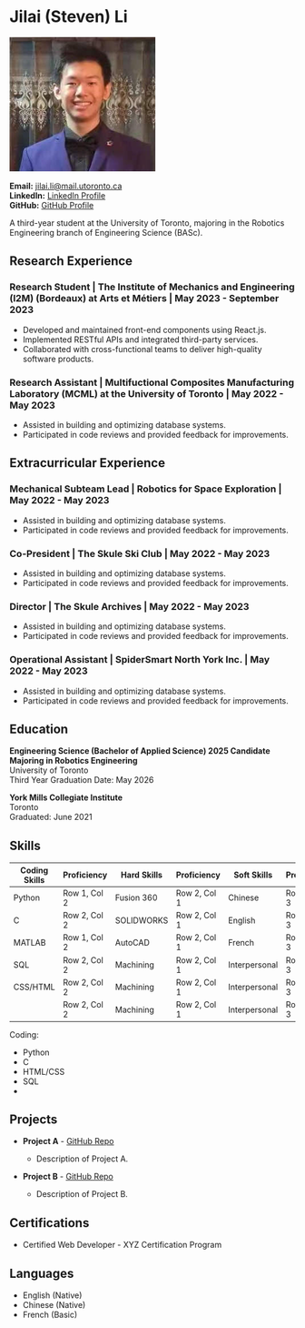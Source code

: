 # Jilai (Steven) Li

![Alt Text](./unnamed.jpg)

**Email:** jilai.li@mail.utoronto.ca  
**LinkedIn:** [LinkedIn Profile](www.linkedin.com/in/jilai-li-aa61681b4)  
**GitHub:** [GitHub Profile](https://github.com/johndoe)

A third-year student at the University of Toronto, majoring in the Robotics Engineering branch of Engineering Science (BASc). 




## Research Experience

### Research Student | The Institute of Mechanics and Engineering (I2M) (Bordeaux) at Arts et Métiers | May 2023 - September 2023

- Developed and maintained front-end components using React.js.
- Implemented RESTful APIs and integrated third-party services.
- Collaborated with cross-functional teams to deliver high-quality software products.

### Research Assistant | Multifuctional Composites Manufacturing Laboratory (MCML) at the University of Toronto | May 2022 - May 2023 

- Assisted in building and optimizing database systems.
- Participated in code reviews and provided feedback for improvements.




## Extracurricular Experience

### Mechanical Subteam Lead | Robotics for Space Exploration | May 2022 - May 2023 

- Assisted in building and optimizing database systems.
- Participated in code reviews and provided feedback for improvements.

### Co-President | The Skule Ski Club | May 2022 - May 2023 

- Assisted in building and optimizing database systems.
- Participated in code reviews and provided feedback for improvements.

### Director | The Skule Archives | May 2022 - May 2023 

- Assisted in building and optimizing database systems.
- Participated in code reviews and provided feedback for improvements.

### Operational Assistant | SpiderSmart North York Inc. | May 2022 - May 2023 

- Assisted in building and optimizing database systems.
- Participated in code reviews and provided feedback for improvements.





## Education

**Engineering Science (Bachelor of Applied Science) 2025 Candidate Majoring in Robotics Engineering**  
University of Toronto  
Third Year
Graduation Date: May 2026

**York Mills Collegiate Institute**  
Toronto  
Graduated: June 2021



## Skills

| Coding Skills | Proficiency | Hard Skills | Proficiency | Soft Skills | Proficiency |
|----------|----------|---------|----------|----------|----------|
| Python | Row 1, Col 2 | Fusion 360 |Row 2, Col 1 | Chinese | Row 2, Col 3 |
| C | Row 2, Col 2 | SOLIDWORKS |Row 2, Col 1 | English | Row 2, Col 3 |
| MATLAB | Row 1, Col 2 | AutoCAD |Row 2, Col 1 | French | Row 2, Col 3 |
| SQL | Row 2, Col 2 | Machining |Row 2, Col 1 | Interpersonal | Row 2, Col 3 |
| CSS/HTML | Row 2, Col 2 | Machining |Row 2, Col 1 | Interpersonal | Row 2, Col 3 |
|  | Row 2, Col 2 | Machining |Row 2, Col 1 | Interpersonal | Row 2, Col 3 |


Coding: 
- Python
- C
- HTML/CSS
- SQL
- 

## Projects

- **Project A** - [GitHub Repo](https://github.com/johndoe/project-a)
  - Description of Project A.

- **Project B** - [GitHub Repo](https://github.com/johndoe/project-b)
  - Description of Project B.

## Certifications

- Certified Web Developer - XYZ Certification Program

## Languages

- English (Native)
- Chinese (Native)
- French (Basic)
